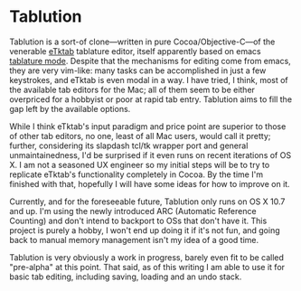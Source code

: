 Tablution
=========

Tablution is a sort-of clone—written in pure Cocoa/Objective-C—of the venerable [eTktab](http://etktab.sourceforge.net/) tablature editor, itself apparently based on emacs [tablature mode](https://encrypted.google.com/url?sa=t&rct=j&q=emacs%20guitar%20tablature%20mode&source=web&cd=2&ved=0CFQQFjAB&url=http%3A%2F%2Fwww.maths.tcd.ie%2F~gfoster%2FGuitar%2FPrograms%2FTab-n-Fret%2Ftablature-mode.el&ei=bmbVT_vnB4fY2QWTmoyoDw&usg=AFQjCNGG2M4-6810YwCO8wowyzKNpQ-0QQ). Despite that the mechanisms for editing come from emacs, they are very vim-like: many tasks can be accomplished in just a few keystrokes, and eTktab is even modal in a way. I have tried, I think, most of the available tab editors for the Mac; all of them seem to be either overpriced for a hobbyist or poor at rapid tab entry. Tablution aims to fill the gap left by the available options.

While I think eTktab's input paradigm and price point are superior to those of other tab editors, no one, least of all Mac users, would call it pretty; further, considering its slapdash tcl/tk wrapper port and general unmaintainedness, I'd be surprised if it even runs on recent iterations of OS X. I am not a seasoned UX engineer so my initial steps will be to try to replicate eTktab's functionality completely in Cocoa. By the time I'm finished with that, hopefully I will have some ideas for how to improve on it.

Currently, and for the foreseeable future, Tablution only runs on OS X 10.7 and up. I'm using the newly introduced ARC (Automatic Reference Counting) and don't intend to backport to OSs that don't have it. This project is purely a hobby, I won't end up doing it if it's not fun, and going back to manual memory management isn't my idea of a good time.

Tablution is very obviously a work in progress, barely even fit to be called "pre-alpha" at this point. That said, as of this writing I am able to use it for basic tab editing, including saving, loading and an undo stack.
